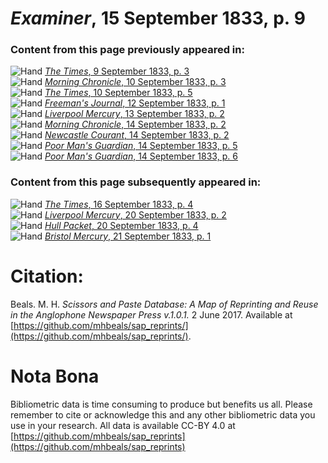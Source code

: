 # *Examiner*, 15 September 1833, p. 9  
  
### Content from this page previously appeared in:  
![Hand](http://scissorsandpaste.net/wp-content/uploads/2017/06/smallhandpointer.png) [*The Times*, 9 September 1833, p. 3](https://mhbeals.github.io/sap_html/The-Times/The-Times-9-September-1833-p-3)  
![Hand](http://scissorsandpaste.net/wp-content/uploads/2017/06/smallhandpointer.png) [*Morning Chronicle*, 10 September 1833, p. 3](https://mhbeals.github.io/sap_html/Morning-Chronicle/Morning-Chronicle-10-September-1833-p-3)  
![Hand](http://scissorsandpaste.net/wp-content/uploads/2017/06/smallhandpointer.png) [*The Times*, 10 September 1833, p. 5](https://mhbeals.github.io/sap_html/The-Times/The-Times-10-September-1833-p-5)  
![Hand](http://scissorsandpaste.net/wp-content/uploads/2017/06/smallhandpointer.png) [*Freeman's Journal*, 12 September 1833, p. 1](https://mhbeals.github.io/sap_html/Freeman's-Journal/Freeman's-Journal-12-September-1833-p-1)  
![Hand](http://scissorsandpaste.net/wp-content/uploads/2017/06/smallhandpointer.png) [*Liverpool Mercury*, 13 September 1833, p. 2](https://mhbeals.github.io/sap_html/Liverpool-Mercury/Liverpool-Mercury-13-September-1833-p-2)  
![Hand](http://scissorsandpaste.net/wp-content/uploads/2017/06/smallhandpointer.png) [*Morning Chronicle*, 14 September 1833, p. 2](https://mhbeals.github.io/sap_html/Morning-Chronicle/Morning-Chronicle-14-September-1833-p-2)  
![Hand](http://scissorsandpaste.net/wp-content/uploads/2017/06/smallhandpointer.png) [*Newcastle Courant*, 14 September 1833, p. 2](https://mhbeals.github.io/sap_html/Newcastle-Courant/Newcastle-Courant-14-September-1833-p-2)  
![Hand](http://scissorsandpaste.net/wp-content/uploads/2017/06/smallhandpointer.png) [*Poor Man's Guardian*, 14 September 1833, p. 5](https://mhbeals.github.io/sap_html/Poor-Man's-Guardian/Poor-Man's-Guardian-14-September-1833-p-5)  
![Hand](http://scissorsandpaste.net/wp-content/uploads/2017/06/smallhandpointer.png) [*Poor Man's Guardian*, 14 September 1833, p. 6](https://mhbeals.github.io/sap_html/Poor-Man's-Guardian/Poor-Man's-Guardian-14-September-1833-p-6)  
  
### Content from this page subsequently appeared in:  
![Hand](http://scissorsandpaste.net/wp-content/uploads/2017/06/smallhandpointer.png) [*The Times*, 16 September 1833, p. 4](https://mhbeals.github.io/sap_html/The-Times/The-Times-16-September-1833-p-4)  
![Hand](http://scissorsandpaste.net/wp-content/uploads/2017/06/smallhandpointer.png) [*Liverpool Mercury*, 20 September 1833, p. 2](https://mhbeals.github.io/sap_html/Liverpool-Mercury/Liverpool-Mercury-20-September-1833-p-2)  
![Hand](http://scissorsandpaste.net/wp-content/uploads/2017/06/smallhandpointer.png) [*Hull Packet*, 20 September 1833, p. 4](https://mhbeals.github.io/sap_html/Hull-Packet/Hull-Packet-20-September-1833-p-4)  
![Hand](http://scissorsandpaste.net/wp-content/uploads/2017/06/smallhandpointer.png) [*Bristol Mercury*, 21 September 1833, p. 1](https://mhbeals.github.io/sap_html/Bristol-Mercury/Bristol-Mercury-21-September-1833-p-1)  


# Citation: 

Beals. M. H. *Scissors and Paste Database: A Map of Reprinting and Reuse in the Anglophone Newspaper Press v.1.0.1.* 2 June 2017. Available at [https://github.com/mhbeals/sap_reprints/](https://github.com/mhbeals/sap_reprints/). 

# Nota Bona

Bibliometric data is time consuming to produce but benefits us all. Please remember to cite or acknowledge this and any other bibliometric data you use in your research. All data is available CC-BY 4.0 at [https://github.com/mhbeals/sap_reprints](https://github.com/mhbeals/sap_reprints)